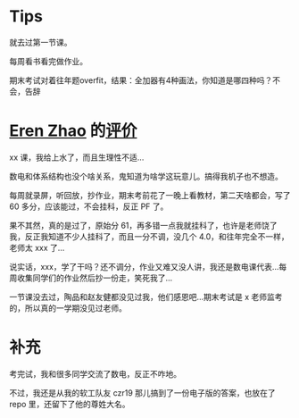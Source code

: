 # Tips

就去过第一节课。

每周看书看完做作业。

期末考试对着往年题overfit，结果：全加器有4种画法，你知道是哪四种吗？不会，告辞

# [Eren Zhao](https://zhaochenyang20.github.io/) 的[评价](https://zhaochenyang20.github.io/2022/04/24/%E9%9A%8F%E7%AC%94/%E6%80%BB%E7%BB%93/%E5%A4%A7%E4%BA%8C%E5%AD%A6%E5%B9%B4%E6%80%BB%E7%BB%93/#%E6%95%B0%E7%94%B5-p)

xx 课，我给上水了，而且生理性不适…

数电和体系结构也没个啥关系，鬼知道为啥学这玩意儿。搞得我机子也不想造。

每周就录屏，听回放，抄作业，期末考前花了一晚上看教材，第二天啥都会，写了 60 多分，应该能过，不会挂科，反正 PF 了。

果不其然，真的是过了，原始分 61，再多错一点我就挂科了，也许是老师饶了我，反正我知道不少人挂科了，而且一分不调，没几个 4.0，和往年完全不一样，老师太 xxx 了…

说实话，xxx，学了干吗？还不调分，作业又难又没人讲，我还是数电课代表…每周收集同学们的作业然后抄一份走，笑死我了…

一节课没去过，陶品和赵友健都没见过我，他们感恩吧…期末考试是 x 老师监考的，所以真的一学期没见过老师。

# 补充

考完试，我和很多同学交流了数电，反正不咋地。

不过，我还是从我的软工队友 czr19 那儿搞到了一份电子版的答案，也放在了 repo 里，还留下了他的尊姓大名。
